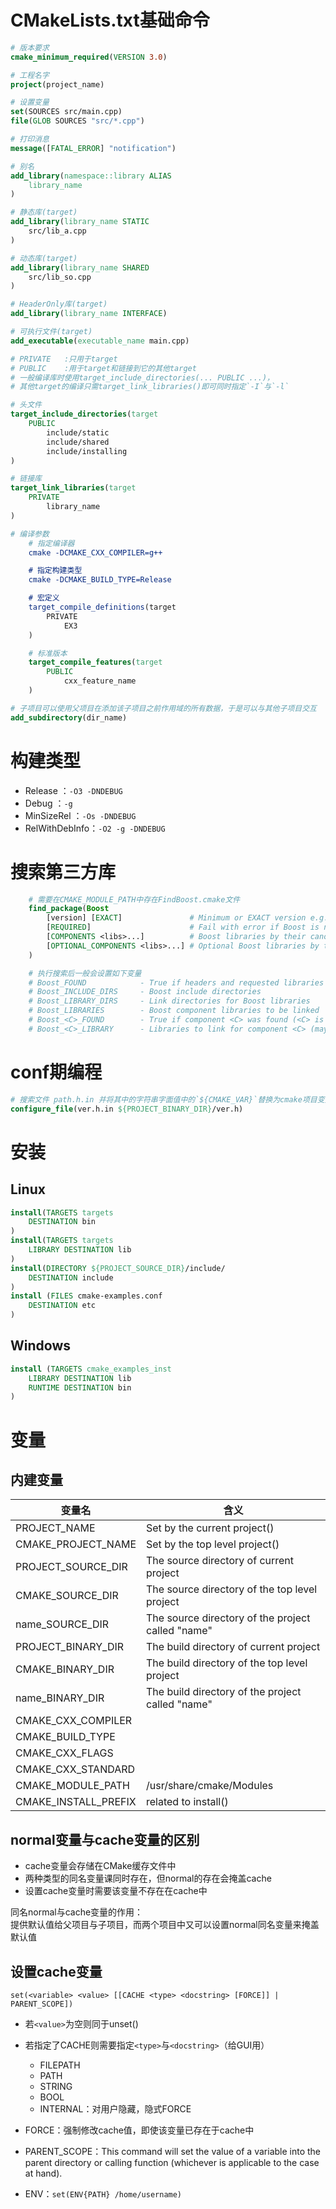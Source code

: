 # CMakeLists.txt基础命令
```cmake
# 版本要求
cmake_minimum_required(VERSION 3.0)

# 工程名字
project(project_name)

# 设置变量
set(SOURCES src/main.cpp)
file(GLOB SOURCES "src/*.cpp")

# 打印消息
message([FATAL_ERROR] "notification")

# 别名
add_library(namespace::library ALIAS
    library_name
)

# 静态库(target)
add_library(library_name STATIC
    src/lib_a.cpp
)

# 动态库(target)
add_library(library_name SHARED
    src/lib_so.cpp
)

# HeaderOnly库(target)
add_library(library_name INTERFACE)

# 可执行文件(target)
add_executable(executable_name main.cpp)

# PRIVATE   :只用于target
# PUBLIC    :用于target和链接到它的其他target
# 一般编译库时使用target_include_directories(... PUBLIC ...)，
# 其他target的编译只需target_link_libraries()即可同时指定`-I`与`-l`

# 头文件
target_include_directories(target
    PUBLIC
        include/static
        include/shared
        include/installing
)

# 链接库
target_link_libraries(target
    PRIVATE
        library_name
)

# 编译参数
    # 指定编译器
    cmake -DCMAKE_CXX_COMPILER=g++

    # 指定构建类型
    cmake -DCMAKE_BUILD_TYPE=Release

    # 宏定义
    target_compile_definitions(target
        PRIVATE
            EX3
    )

    # 标准版本
    target_compile_features(target
        PUBLIC
            cxx_feature_name
    )

# 子项目可以使用父项目在添加该子项目之前作用域的所有数据，于是可以与其他子项目交互
add_subdirectory(dir_name)
```

# 构建类型
* Release       ：`-O3 -DNDEBUG`
* Debug         ：`-g`
* MinSizeRel    ：`-Os -DNDEBUG`
* RelWithDebInfo：`-O2 -g -DNDEBUG`

# 搜索第三方库
```cmake
    # 需要在CMAKE_MODULE_PATH中存在FindBoost.cmake文件
    find_package(Boost
        [version] [EXACT]               # Minimum or EXACT version e.g. 1.67.0
        [REQUIRED]                      # Fail with error if Boost is not found
        [COMPONENTS <libs>...]          # Boost libraries by their canonical name. e.g. "date_time" for "libboost_date_time"
        [OPTIONAL_COMPONENTS <libs>...] # Optional Boost libraries by their canonical name. e.g. "date_time" for "libboost_date_time"
    )

    # 执行搜索后一般会设置如下变量
    # Boost_FOUND            - True if headers and requested libraries were found
    # Boost_INCLUDE_DIRS     - Boost include directories
    # Boost_LIBRARY_DIRS     - Link directories for Boost libraries
    # Boost_LIBRARIES        - Boost component libraries to be linked
    # Boost_<C>_FOUND        - True if component <C> was found (<C> is upper-case)
    # Boost_<C>_LIBRARY      - Libraries to link for component <C> (may include target_link_libraries debug/optimized keywords)
```

# conf期编程
```cmake
# 搜索文件 path.h.in 并将其中的字符串字面值中的`${CMAKE_VAR}`替换为cmake项目变量值后，安装到${PROJECT_BINARY_DIR}/ver.h
configure_file(ver.h.in ${PROJECT_BINARY_DIR}/ver.h)
```

# 安装
## Linux
```cmake
install(TARGETS targets
    DESTINATION bin
)
install(TARGETS targets
    LIBRARY DESTINATION lib
)
install(DIRECTORY ${PROJECT_SOURCE_DIR}/include/ 
    DESTINATION include
)
install (FILES cmake-examples.conf
    DESTINATION etc
)
```

## Windows
```cmake
install (TARGETS cmake_examples_inst
    LIBRARY DESTINATION lib
    RUNTIME DESTINATION bin
)
```

# 变量
## 内建变量
| 变量名               | 含义                                              |
|----------------------|---------------------------------------------------|
| PROJECT_NAME         | Set by the current project()                      |
| CMAKE_PROJECT_NAME   | Set by the top level project()                    |
| PROJECT_SOURCE_DIR   | The source directory of current project           |
| CMAKE_SOURCE_DIR     | The source directory of the top level project     |
| name_SOURCE_DIR      | The source directory of the project called "name" |
| PROJECT_BINARY_DIR   | The build directory of current project            |
| CMAKE_BINARY_DIR     | The build directory of the top level project      |
| name_BINARY_DIR      | The build directory of the project called "name"  |
| CMAKE_CXX_COMPILER   |                                                   |
| CMAKE_BUILD_TYPE     |                                                   |
| CMAKE_CXX_FLAGS      |                                                   |
| CMAKE_CXX_STANDARD   |                                                   |
| CMAKE_MODULE_PATH    | /usr/share/cmake/Modules                          |
| CMAKE_INSTALL_PREFIX | related to install()                              |

## normal变量与cache变量的区别
* cache变量会存储在CMake缓存文件中
* 两种类型的同名变量课同时存在，但normal的存在会掩盖cache
* 设置cache变量时需要该变量不存在在cache中
>

同名normal与cache变量的作用：  
提供默认值给父项目与子项目，而两个项目中又可以设置normal同名变量来掩盖默认值

## 设置cache变量
`set(<variable> <value> [[CACHE <type> <docstring> [FORCE]] | PARENT_SCOPE])`
* 若`<value>`为空则同于unset()
* 若指定了CACHE则需要指定`<type>`与`<docstring>`（给GUI用）
    * FILEPATH
    * PATH
    * STRING
    * BOOL
    * INTERNAL：对用户隐藏，隐式FORCE

* FORCE：强制修改cache值，即使该变量已存在于cache中
* PARENT_SCOPE：This command will set the value of a variable into the parent directory or calling function (whichever is applicable to the case at hand). 
* ENV：`set(ENV{PATH} /home/username)`
